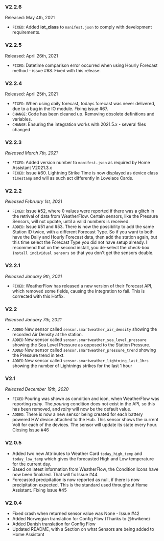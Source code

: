 ### V2.2.6

Released: May 4th, 2021

* `FIXED`: Added **iot_class** to `manifest.json` to comply with development requirements.


### V2.2.5

Released: April 26th, 2021

* `FIXED`: Datetime comparison error occurred when using Hourly Forecast method - issue #68. Fixed with this release.

### V2.2.4

Released: April 25th, 2021

* `FIXED`: When using daily forecast, todays forecast was never delivered, due to a bug in the IO module. Fixing issue #67.
* `CHANGE`: Code has been cleaned up. Removing obsolete definitions and variables.
* `CHANGE`: Ensuring the integration works with 2021.5.x - several files changed

### V2.2.3

*Released March 7th, 2021*

* `FIXED`: Added version number to `manifest.json` as required by Home Assistant V2021.3.x
* `FIXED`: Issue #60. Lightning Strike Time is now displayed as device class `timestamp` and will as such act differently in Lovelace Cards.

### V2.2.2

*Released February 1st, 2021*

* `FIXED`: Issue #52, where 0 values were reported if there was a glitch in the retrival of data from WeatherFlow. Certain sensors, like the Pressure Sensors, will not update, until a valid numbers is received.
* `ADDED`: Issue #51 and #53. There is now the possibility to add the same Station ID twice, with a different Forecast Type. So if you want to both have the Daily and Hourly Forecast data, then add the station again, but this time select the Forecast Type you did not have setup already. I recommend that on the second install, you de-select the check-box `Install individual sensors` so that you don't get the sensors double.

### V2.2.1

*Released January 9th, 2021*

* `FIXED`: WeatherFlow has released a new version of their Forecast API, which removed some fields, causing the Integration to fail. This is corrected with this Hotfix.

### V2.2

*Released January 7th, 2021*

* `ADDED` New sensor called `sensor.smartweather_air_density` showing the recorded Air Density at the station.
* `ADDED` New sensor called `sensor.smartweather_sea_level_pressure` showing the Sea Level Pressure as opposed to the Station Pressure.
* `ADDED` New sensor called `sensor.smartweather_pressure_trend` showing the Pressure trend in text.
* `ADDED` New sensor called `sensor.smartweather_lightning_last_1hrs` showing the number of Lightnings strikes for the last 1 hour

### V2.1

*Released December 19th, 2020*

* `FIXED` Pouring was shown as condition and icon, when WeatherFlow was reporting *rainy*. The *pouring* condition does not exist in the API, so this has been removed, and *rainy* will now be the default value.
* `ADDED`: There is now a new sensor being created for each battery powered HW device attached to the Hub. This sensor shows the current Volt for each of the devices. The sensor will update its state every hour. Closing Issue #46

### V2.0.5

* Added two new Attributes to Weather Card `today_high_temp` and `today_low_temp` which gives the forecasted High and Low temperature for the current day.
* Based on latest information from WeatherFlow, the Condition Icons have now been finalized. That will fix Issue #44
* Forecasted precipitation is now reported as null, if there is now precipitation expected. This is the standard used throughout Home Assistant. Fixing Issue #45

### V2.0.4

* Fixed crash when returned sensor value was None - Issue #42
* Added Norwegian translation for Config Flow (Thanks to @hwikene)
* Added Danish translation for Config Flow
* Updated README, with a Section on what Sensors are being added to Home Assistant
